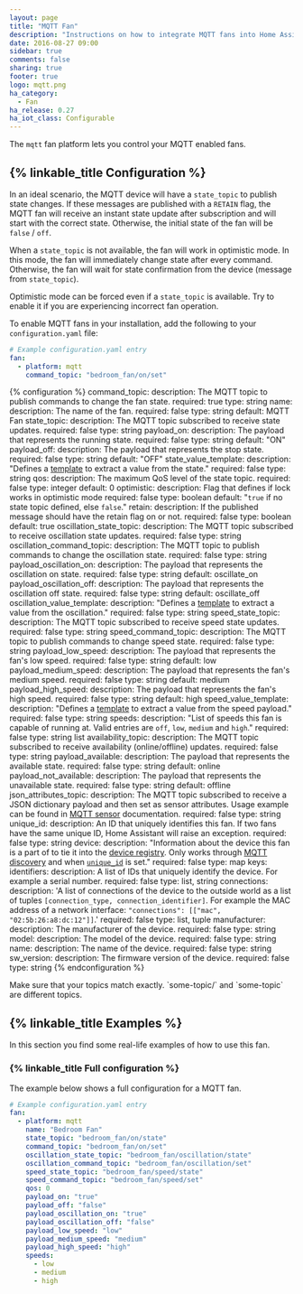 ```yaml
---
layout: page
title: "MQTT Fan"
description: "Instructions on how to integrate MQTT fans into Home Assistant."
date: 2016-08-27 09:00
sidebar: true
comments: false
sharing: true
footer: true
logo: mqtt.png
ha_category:
  - Fan
ha_release: 0.27
ha_iot_class: Configurable
---
```


The `mqtt` fan platform lets you control your MQTT enabled fans.

## {% linkable_title Configuration %}

In an ideal scenario, the MQTT device will have a `state_topic` to publish state changes. If these messages are published with a `RETAIN` flag, the MQTT fan will receive an instant state update after subscription and will start with the correct state. Otherwise, the initial state of the fan will be `false` / `off`.

When a `state_topic` is not available, the fan will work in optimistic mode. In this mode, the fan will immediately change state after every command. Otherwise, the fan will wait for state confirmation from the device (message from `state_topic`).

Optimistic mode can be forced even if a `state_topic` is available. Try to enable it if you are experiencing incorrect fan operation.

To enable MQTT fans in your installation, add the following to your `configuration.yaml` file:

```yaml
# Example configuration.yaml entry
fan:
  - platform: mqtt
    command_topic: "bedroom_fan/on/set"
```

{% configuration %}
command_topic:
  description: The MQTT topic to publish commands to change the fan state.
  required: true
  type: string
name:
  description: The name of the fan.
  required: false
  type: string
  default: MQTT Fan
state_topic:
  description: The MQTT topic subscribed to receive state updates.
  required: false
  type: string
payload_on:
  description: The payload that represents the running state.
  required: false
  type: string
  default: "ON"
payload_off:
  description: The payload that represents the stop state.
  required: false
  type: string
  default: "OFF"
state_value_template:
  description: "Defines a [template](/docs/configuration/templating/#processing-incoming-data) to extract a value from the state."
  required: false
  type: string
qos:
  description: The maximum QoS level of the state topic.
  required: false
  type: integer
  default: 0
optimistic:
  description: Flag that defines if lock works in optimistic mode
  required: false
  type: boolean
  default: "`true` if no state topic defined, else `false`."
retain:
  description: If the published message should have the retain flag on or not.
  required: false
  type: boolean
  default: true
oscillation_state_topic:
  description: The MQTT topic subscribed to receive oscillation state updates.
  required: false
  type: string
oscillation_command_topic:
  description: The MQTT topic to publish commands to change the oscillation state.
  required: false
  type: string
payload_oscillation_on:
  description: The payload that represents the oscillation on state.
  required: false
  type: string
  default: oscillate_on
payload_oscillation_off:
  description: The payload that represents the oscillation off state.
  required: false
  type: string
  default: oscillate_off
oscillation_value_template:
  description: "Defines a [template](/docs/configuration/templating/#processing-incoming-data) to extract a value from the oscillation."
  required: false
  type: string
speed_state_topic:
  description: The MQTT topic subscribed to receive speed state updates.
  required: false
  type: string
speed_command_topic:
  description: The MQTT topic to publish commands to change speed state.
  required: false
  type: string
payload_low_speed:
  description: The payload that represents the fan's low speed.
  required: false
  type: string
  default: low
payload_medium_speed:
  description: The payload that represents the fan's medium speed.
  required: false
  type: string
  default: medium
payload_high_speed:
  description: The payload that represents the fan's high speed.
  required: false
  type: string
  default: high
speed_value_template:
  description: "Defines a [template](/docs/configuration/templating/#processing-incoming-data) to extract a value from the speed payload."
  required: false
  type: string
speeds:
  description: "List of speeds this fan is capable of running at. Valid entries are `off`, `low`, `medium` and `high`."
  required: false
  type: string list
availability_topic:
  description: The MQTT topic subscribed to receive availability (online/offline) updates.
  required: false
  type: string
payload_available:
  description: The payload that represents the available state.
  required: false
  type: string
  default: online
payload_not_available:
  description: The payload that represents the unavailable state.
  required: false
  type: string
  default: offline
json_attributes_topic:
  description: The MQTT topic subscribed to receive a JSON dictionary payload and then set as sensor attributes. Usage example can be found in [MQTT sensor](/components/sensor.mqtt/#json-attributes-topic-configuration) documentation.
  required: false
  type: string
unique_id:
  description: An ID that uniquely identifies this fan. If two fans have the same unique ID, Home Assistant will raise an exception.
  required: false
  type: string
device:
  description: "Information about the device this fan is a part of to tie it into the [device registry](https://developers.home-assistant.io/docs/en/device_registry_index.html). Only works through [MQTT discovery](/docs/mqtt/discovery/) and when [`unique_id`](#unique_id) is set."
  required: false
  type: map
  keys:
    identifiers:
      description: A list of IDs that uniquely identify the device. For example a serial number.
      required: false
      type: list, string
    connections:
      description: 'A list of connections of the device to the outside world as a list of tuples `[connection_type, connection_identifier]`. For example the MAC address of a network interface: `"connections": [["mac", "02:5b:26:a8:dc:12"]]`.'
      required: false
      type: list, tuple
    manufacturer:
      description: The manufacturer of the device.
      required: false
      type: string
    model:
      description: The model of the device.
      required: false
      type: string
    name:
      description: The name of the device.
      required: false
      type: string
    sw_version:
      description: The firmware version of the device.
      required: false
      type: string
{% endconfiguration %}

<p class='note warning'>
Make sure that your topics match exactly. `some-topic/` and `some-topic` are different topics.
</p>

## {% linkable_title Examples %}

In this section you find some real-life examples of how to use this fan.

### {% linkable_title Full configuration %}

The example below shows a full configuration for a MQTT fan.

```yaml
# Example configuration.yaml entry
fan:
  - platform: mqtt
    name: "Bedroom Fan"
    state_topic: "bedroom_fan/on/state"
    command_topic: "bedroom_fan/on/set"
    oscillation_state_topic: "bedroom_fan/oscillation/state"
    oscillation_command_topic: "bedroom_fan/oscillation/set"
    speed_state_topic: "bedroom_fan/speed/state"
    speed_command_topic: "bedroom_fan/speed/set"
    qos: 0
    payload_on: "true"
    payload_off: "false"
    payload_oscillation_on: "true"
    payload_oscillation_off: "false"
    payload_low_speed: "low"
    payload_medium_speed: "medium"
    payload_high_speed: "high"
    speeds:
      - low
      - medium
      - high
```
